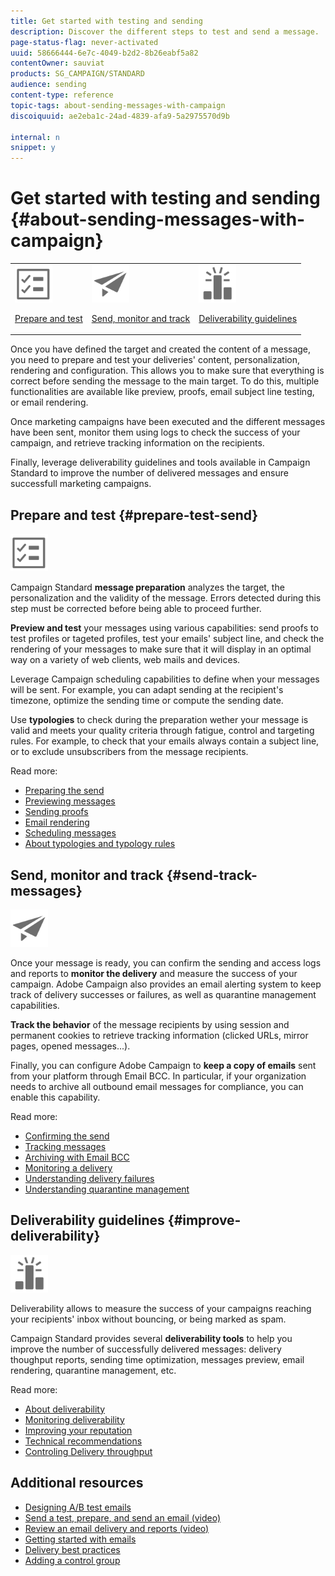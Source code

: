 ```yaml
---
title: Get started with testing and sending
description: Discover the different steps to test and send a message.
page-status-flag: never-activated
uuid: 58666444-6e7c-4049-b2d2-8b26eabf5a82
contentOwner: sauviat
products: SG_CAMPAIGN/STANDARD
audience: sending
content-type: reference
topic-tags: about-sending-messages-with-campaign
discoiquuid: ae2eba1c-24ad-4839-afa9-5a2975570d9b

internal: n
snippet: y
---
```


# Get started with testing and sending {#about-sending-messages-with-campaign}

<table>
<tr>
<td><img src="assets/do-not-localize/icon_prepare.svg" width="60px"><p><a href="#prepare-test-send">Prepare and test</a></p></td>
<td><img src="assets/do-not-localize/icon_send.svg" width="60px"><p><a href="#send-track-messages">Send, monitor and track</a></p></td>
<td><img src="assets/do-not-localize/icon_deliverability.svg" width="60px"><p><a href="#improve-deliverability">Deliverability guidelines</a></p></td></tr>
</table>

Once you have defined the target and created the content of a message, you need to prepare and test your deliveries' content, personalization, rendering and configuration. This allows you to make sure that everything is correct before sending the message to the main target. To do this, multiple functionalities are available like preview, proofs, email subject line testing, or email rendering.

Once marketing campaigns have been executed and the different messages have been sent, monitor them using logs to check the success of your campaign, and retrieve tracking information on the recipients.

Finally, leverage deliverability guidelines and tools available in Campaign Standard to improve the number of delivered messages and ensure successfull marketing campaigns.

## Prepare and test {#prepare-test-send}

<img src="assets/do-not-localize/icon_prepare.svg" width="60px">

Campaign Standard **message preparation** analyzes the target, the personalization and the validity of the message. Errors detected during this step must be corrected before being able to proceed further.

**Preview and test** your messages using various capabilities: send proofs to test profiles or tageted profiles, test your emails' subject line, and check the rendering of your messages to make sure that it will display in an optimal way on a variety of web clients, web mails and devices.

Leverage Campaign scheduling capabilities to define when your messages will be sent. For example, you can adapt sending at the recipient's timezone, optimize the sending time or compute the sending date.

Use **typologies** to check during the preparation wether your message is valid and meets your quality criteria through fatigue, control and targeting rules. For example, to check that your emails always contain a subject line, or to exclude unsubscribers from the message recipients.

Read more:

* [Preparing the send](../../sending/using/preparing-the-send.md)
* [Previewing messages](../../sending/using/previewing-messages.md)
* [Sending proofs](../../sending/using/sending-proofs.md)
* [Email rendering](../../sending/using/email-rendering.md)
* [Scheduling messages](../../sending/using/about-scheduling-messages.md)
* [About typologies and typology rules](../../sending/using/about-typology-rules.md)

## Send, monitor and track {#send-track-messages}

<img src="assets/do-not-localize/icon_send.svg"  width="60px">

Once your message is ready, you can confirm the sending and access logs and reports to **monitor the delivery** and measure the success of your campaign. Adobe Campaign also provides an email alerting system to keep track of delivery successes or failures, as well as quarantine management capabilities.

**Track the behavior** of the message recipients by using session and permanent cookies to retrieve tracking information (clicked URLs, mirror pages, opened messages...).

Finally, you can configure Adobe Campaign to **keep a copy of emails** sent from your platform through Email BCC. In particular, if your organization needs to archive all outbound email messages for compliance, you can enable this capability.

Read more:

* [Confirming the send](../../sending/using/confirming-the-send.md)
* [Tracking messages](../../sending/using/tracking-messages.md)
* [Archiving with Email BCC](../../sending/using/archiving.md)
* [Monitoring a delivery](../../sending/using/monitoring-a-delivery.md)
* [Understanding delivery failures](../../sending/using/understanding-delivery-failures.md)
* [Understanding quarantine management](../../sending/using/understanding-quarantine-management.md)

## Deliverability guidelines {#improve-deliverability}

<img src="assets/do-not-localize/icon_deliverability.svg"  width="60px">

Deliverability allows to measure the success of your campaigns reaching your recipients' inbox without bouncing, or being marked as spam.

Campaign Standard provides several **deliverability tools** to help you improve the number of successfully delivered messages: delivery thoughput reports, sending time optimization, messages preview, email rendering, quarantine management, etc.

Read more:

* [About deliverability](../../sending/using/about-deliverability.md)
* [Monitoring deliverability](../../sending/using/monitor-deliverability.md)
* [Improving your reputation](../../sending/using/improving-reputation.md)
* [Technical recommendations](../../sending/using/technical-recommendations.md)
* [Controling Delivery throughput](../../reporting/using/delivery-throughput.md)

## Additional resources

* [Designing A/B test emails](../../channels/using/designing-an-a-b-test-email.md)
* [Send a test, prepare, and send an email (video)](https://docs.adobe.com/content/help/en/campaign-standard-learn/tutorials/communication-channels/email/sending-test-preparing-sending-email.html)
* [Review an email delivery and reports (video)](https://docs.adobe.com/content/help/en/campaign-standard-learn/tutorials/communication-channels/email/reviewing-personalized-email-delivery-and-reports.html)
* [Getting started with emails](https://helpx.adobe.com/campaign/kb/acs-get-started-with-emails.html)
* [Delivery best practices](https://helpx.adobe.com/campaign/kb/delivery-best-practices.html)
* [Adding a control group](../../sending/using/control-group.md)
